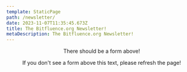 ```yaml
---
template: StaticPage
path: /newsletter/
date: 2023-11-07T11:35:45.673Z
title: The Bitfluence.org Newsletter!
metaDescription: The Bitfluence.org Newsletter!
---
```

<div style="text-align: center" class="sender-form-field" data-sender-form-id="8ac0198aff6d55329mF"></div>

<div style="text-align: center">There should be a form above!

If you don't see a form above this text, please refresh the page!</div>